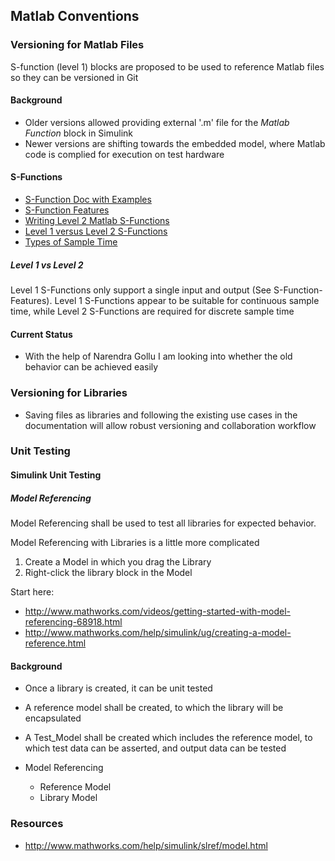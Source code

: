 ## Matlab Conventions

### Versioning for Matlab Files
S-function (level 1) blocks are proposed to be used to reference Matlab files so they can be versioned in Git

#### Background
- Older versions allowed providing external '.m' file for the *Matlab Function* block in Simulink
- Newer versions are shifting towards the embedded model, where Matlab code is complied for execution on test hardware

#### S-Functions

- [S-Function Doc with Examples](http://www.mathworks.com/help/simulink/matlab-s-functions-1.html)
- [S-Function Features](http://www.mathworks.com/help/simulink/sfg/s-function-features.html)
- [Writing Level 2 Matlab S-Functions](http://www.mathworks.com/help/simulink/sfg/writing-level-2-matlab-s-functions.html)
- [Level 1 versus Level 2 S-Functions](http://www.mathworks.com/help/simulink/sfg/level-1-versus-level-2-s-functions.html)
- [Types of Sample Time](http://www.mathworks.com/help/simulink/ug/types-of-sample-time.html)

##### Level 1 vs Level 2

Level 1 S-Functions only support a single input and output (See S-Function-Features).
Level 1 S-Functions appear to be suitable for continuous sample time, while Level 2 S-Functions are required for discrete sample time

#### Current Status
- With the help of Narendra Gollu I am looking into whether the old behavior can be achieved easily

### Versioning for Libraries
- Saving files as libraries and following the existing use cases in the documentation will allow robust versioning and collaboration workflow

### Unit Testing

#### Simulink Unit Testing

##### Model Referencing

Model Referencing shall be used to test all libraries for expected behavior. 

Model Referencing with Libraries is a little more complicated

1. Create a Model in which you drag the Library
2. Right-click the library block in the Model 

Start here:

- http://www.mathworks.com/videos/getting-started-with-model-referencing-68918.html
- http://www.mathworks.com/help/simulink/ug/creating-a-model-reference.html 

#### Background
- Once a library is created, it can be unit tested
- A reference model shall be created, to which the library will be encapsulated
- A Test_Model shall be created which includes the reference model, to which test data can be asserted, and output data can be tested

- Model Referencing
    - Reference Model
    - Library Model

### Resources
- http://www.mathworks.com/help/simulink/slref/model.html
